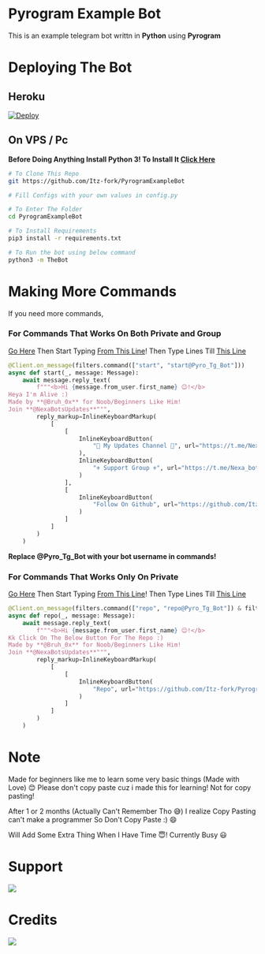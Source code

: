 # Pyrogram Example Bot
This is an example telegram bot writtn in **Python** using **Pyrogram** 

# Deploying The Bot

## Heroku

[![Deploy](https://www.herokucdn.com/deploy/button.svg)](https://heroku.com/deploy?template=https://github.com/Itz-fork/PyrogramExample)

## On VPS / Pc
**Before Doing Anything Install Python 3! To Install It [Click Here](https://www.python.org/downloads/)**

```bash
# To Clone This Repo
git https://github.com/Itz-fork/PyrogramExampleBot

# Fill Configs with your own values in config.py

# To Enter The Folder
cd PyrogramExampleBot

# To Install Requirements
pip3 install -r requirements.txt

# To Run the bot using below command
python3 -m TheBot
```

# Making More Commands

If you need more commands,

### For Commands That Works On Both Private and Group

[Go Here](https://github.com/Itz-fork/PyrogramExampleBot/blob/6b91ba651368c06ec87554991f191a82a6d02763/TheBot/plugins/start.py) Then Start Typing [From This Line](https://github.com/Itz-fork/PyrogramExampleBot/blob/6b91ba651368c06ec87554991f191a82a6d02763/TheBot/plugins/start.py#L13)! Then Type Lines Till [This Line](https://github.com/Itz-fork/PyrogramExampleBot/blob/6b91ba651368c06ec87554991f191a82a6d02763/TheBot/plugins/start.py#L40)

```python
@Client.on_message(filters.command(["start", "start@Pyro_Tg_Bot"]))
async def start(_, message: Message):
    await message.reply_text(
        f"""<b>Hi {message.from_user.first_name} 😉️!</b>
Heya I'm Alive :)
Made by **@Bruh_0x** for Noob/Beginners Like Him!
Join **@NexaBotsUpdates**""",
        reply_markup=InlineKeyboardMarkup(
            [
                [
                    InlineKeyboardButton(
                        "🔰️ My Updates Channel 🔰️", url="https://t.me/NexaBotsUpdates"
                    ),
                    InlineKeyboardButton(
                        "⚜️ Support Group ⚜️", url="https://t.me/Nexa_bots"
                    )
                ],
                [
                    InlineKeyboardButton(
                        "Follow On Github", url="https://github.com/Itz-fork"
                    )
                ]
            ]
        )
    )
```

**Replace @Pyro_Tg_Bot with your bot username in commands!**


### For Commands That Works Only On Private

[Go Here](https://github.com/Itz-fork/PyrogramExampleBot/blob/6b91ba651368c06ec87554991f191a82a6d02763/TheBot/plugins/start.py) Then Start Typing [From This Line](https://github.com/Itz-fork/PyrogramExampleBot/blob/6b91ba651368c06ec87554991f191a82a6d02763/TheBot/plugins/start.py#L45)! Then Type Lines Till [This Line](https://github.com/Itz-fork/PyrogramExampleBot/blob/6b91ba651368c06ec87554991f191a82a6d02763/TheBot/plugins/start.py#L64)

```python
@Client.on_message(filters.command(["repo", "repo@Pyro_Tg_Bot"]) & filters.private)
async def repo(_, message: Message):
    await message.reply_text(
        f"""<b>Hi {message.from_user.first_name} 😉️!</b>
Kk Click On The Below Button For The Repo :)
Made by **@Bruh_0x** for Noob/Beginners Like Him!
Join **@NexaBotsUpdates**""",
        reply_markup=InlineKeyboardMarkup(
            [
                [
                    InlineKeyboardButton(
                        "Repo", url="https://github.com/Itz-fork/PyrogramExampleBot"
                    )
                ]
            ]
        )
    )
```

# Note

Made for beginners like me to learn some very basic things (Made with Love) 😊
Please don't copy paste cuz i made this for learning! Not for copy pasting!

After 1 or 2 months (Actually Can't Remember Tho 😅) I realize Copy Pasting can't make a programmer So Don't Copy Paste :) 😄

Will Add Some Extra Thing When I Have Time 😇! Currently Busy 😃

# Support
<a href="https://t.me/Nexa_bots"><img src="https://img.shields.io/badge/Telegram-2CA5E0?style=for-the-badge&logo=telegram&logoColor=white"></a>

# Credits
<a href="https://github.com/pyrogram/pyrogram"><img src="https://img.shields.io/badge/Pyrogram-E34F26?style=for-the-badge"></a>
